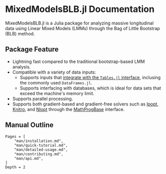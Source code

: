 
# MixedModelsBLB.jl Documentation

MixedModelsBLB.jl is a Julia package for analyzing massive longitudinal data using Linear Mixed Models (LMMs) through the Bag of Little Bootstrap (BLB) method. 


## Package Feature

- Lightning fast compared to the traditional bootstrap-based LMM analysis.
- Compatible with a variety of data inputs:
    - Supports inputs that [integrate with the ```Tables.jl``` interface](https://github.com/JuliaData/Tables.jl/blob/main/INTEGRATIONS.md), inclusing the commonly used ```DataFrames.jl```.
    - Supports interfacing with databases, which is ideal for data sets that exceed the machine's memory limit.
- Supports parallel processing.
- Supports both gradient-based and gradient-free solvers such as [Ipopt](https://github.com/coin-or/Ipopt), [Knitro](https://github.com/jump-dev/KNITRO.jl), and [Nlopt](https://github.com/JuliaOpt/NLopt.jl) through the [MathProgBase](https://github.com/JuliaOpt/MathProgBase.jl) interface. 



## Manual Outline

```@contents
Pages = [
    "man/installation.md",
    "man/quick-tutorial.md",
    "man/detailed-usage.md",
    "man/contributing.md",
    "man/api.md",
]
Depth = 2
```